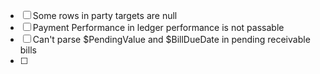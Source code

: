 - [ ] Some rows in party targets are null
- [ ] Payment Performance in ledger performance is not passable
- [ ] Can't parse $PendingValue and $BillDueDate in pending receivable bills
- [ ] 